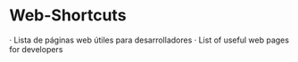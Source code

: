 # Web-Shortcuts
· Lista de páginas web útiles para desarrolladores
· List of useful web pages for developers
